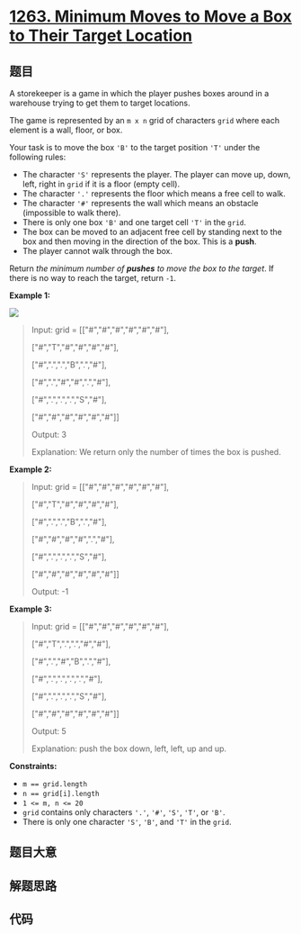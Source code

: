 # [1263. Minimum Moves to Move a Box to Their Target Location](https://leetcode.com/problems/minimum-moves-to-move-a-box-to-their-target-location/)

## 题目

A storekeeper is a game in which the player pushes boxes around in a warehouse
trying to get them to target locations.

The game is represented by an `m x n` grid of characters `grid` where each
element is a wall, floor, or box.

Your task is to move the box `'B'` to the target position `'T'` under the
following rules:

  * The character `'S'` represents the player. The player can move up, down, left, right in `grid` if it is a floor (empty cell).
  * The character `'.'` represents the floor which means a free cell to walk.
  * The character `'#'` represents the wall which means an obstacle (impossible to walk there).
  * There is only one box `'B'` and one target cell `'T'` in the `grid`.
  * The box can be moved to an adjacent free cell by standing next to the box and then moving in the direction of the box. This is a **push**.
  * The player cannot walk through the box.

Return _the minimum number of **pushes** to move the box to the target_. If
there is no way to reach the target, return `-1`.



**Example 1:**

![](https://assets.leetcode.com/uploads/2019/11/06/sample_1_1620.png)

> Input: grid = [["#","#","#","#","#","#"],
> 
> > 
> > 
> > 
>    ["#","T","#","#","#","#"],
> 
> > 
> > 
> > 
>    ["#",".",".","B",".","#"],
> 
> > 
> > 
> > 
>    ["#",".","#","#",".","#"],
> 
> > 
> > 
> > 
>    ["#",".",".",".","S","#"],
> 
> > 
> > 
> > 
>    ["#","#","#","#","#","#"]]
> 
> Output: 3
> 
> Explanation: We return only the number of times the box is pushed.

**Example 2:**

> Input: grid = [["#","#","#","#","#","#"],
> 
> > 
> > 
> > 
>    ["#","T","#","#","#","#"],
> 
> > 
> > 
> > 
>    ["#",".",".","B",".","#"],
> 
> > 
> > 
> > 
>    ["#","#","#","#",".","#"],
> 
> > 
> > 
> > 
>    ["#",".",".",".","S","#"],
> 
> > 
> > 
> > 
>    ["#","#","#","#","#","#"]]
> 
> Output: -1

**Example 3:**

> Input: grid = [["#","#","#","#","#","#"],
> 
> > 
> > 
> > 
>    ["#","T",".",".","#","#"],
> 
> > 
> > 
> > 
>    ["#",".","#","B",".","#"],
> 
> > 
> > 
> > 
>    ["#",".",".",".",".","#"],
> 
> > 
> > 
> > 
>    ["#",".",".",".","S","#"],
> 
> > 
> > 
> > 
>    ["#","#","#","#","#","#"]]
> 
> Output: 5
> 
> Explanation: push the box down, left, left, up and up.

**Constraints:**

  * `m == grid.length`
  * `n == grid[i].length`
  * `1 <= m, n <= 20`
  * `grid` contains only characters `'.'`, `'#'`, `'S'`, `'T'`, or `'B'`.
  * There is only one character `'S'`, `'B'`, and `'T'` in the `grid`.


## 题目大意

## 解题思路

## 代码

```javascript

```


